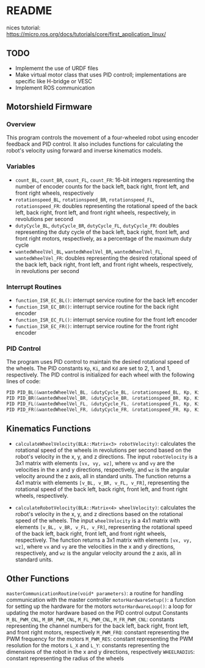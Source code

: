# README

nices tutorial:
https://micro.ros.org/docs/tutorials/core/first_application_linux/





## TODO
- Implememt the use of URDF files
- Make virtual motor class that uses PID controll; implementations are specific like H-bridge or VESC
- Implement ROS communication

## Motorshield Firmware
### Overview
This program controls the movement of a four-wheeled robot using encoder feedback and PID control. It also includes functions for calculating the robot's velocity using forward and inverse kinematics models.

### Variables
- `count_BL`, `count_BR`, `count_FL`, `count_FR`: 16-bit integers representing the number of encoder counts for the back left, back right, front left, and front right wheels, respectively
- `rotationspeed_BL`, `rotationspeed_BR`, `rotationspeed_FL`, `rotationspeed_FR`: doubles representing the rotational speed of the back left, back right, front left, and front right wheels, respectively, in revolutions per second
- `dutyCycle_BL`, `dutyCycle_BR`, `dutyCycle_FL`, `dutyCycle_FR`: doubles representing the duty cycle of the back left, back right, front left, and front right motors, respectively, as a percentage of the maximum duty cycle
- `wantedWheelVel_BL`, `wantedWheelVel_BR`, `wantedWheelVel_FL`, `wantedWheelVel_FR`: doubles representing the desired rotational speed of the back left, back right, front left, and front right wheels, respectively, in revolutions per second

### Interrupt Routines
- `function_ISR_EC_BL()`: interrupt service routine for the back left encoder
- `function_ISR_EC_BR()`: interrupt service routine for the back right encoder
- `function_ISR_EC_FL()`: interrupt service routine for the front left encoder
- `function_ISR_EC_FR()`: interrupt service routine for the front right encoder

### PID Control
The program uses PID control to maintain the desired rotational speed of the wheels. The PID constants `Kp`, `Ki`, and `Kd` are set to 2, 1, and 1, respectively. The PID control is initialized for each wheel with the following lines of code:

```C++
PID PID_BL(&wantedWheelVel_BL, &dutyCycle_BL, &rotationspeed_BL, Kp, Ki, Kd, AUTOMATIC);
PID PID_BR(&wantedWheelVel_BR, &dutyCycle_BR, &rotationspeed_BR, Kp, Ki, Kd, AUTOMATIC);
PID PID_FL(&wantedWheelVel_FL, &dutyCycle_FL, &rotationspeed_FL, Kp, Ki, Kd, AUTOMATIC);
PID PID_FR(&wantedWheelVel_FR, &dutyCycle_FR, &rotationspeed_FR, Kp, Ki, Kd, AUTOMATIC);
```


## Kinematics Functions
- `calculateWheelVelocity(BLA::Matrix<3> robotVelocity)`: calculates the rotational speed of the wheels in revolutions per second based on the robot's velocity in the x, y, and z directions. The input `robotVelocity` is a 3x1 matrix with elements `[vx, vy, wz]`, where `vx` and `vy` are the velocities in the x and y directions, respectively, and `wz` is the angular velocity around the z axis, all in standard units. The function returns a 4x1 matrix with elements `[v_BL, v_BR, v_FL, v_FR]`, representing the rotational speed of the back left, back right, front left, and front right wheels, respectively.

- `calculateRobotVelocity(BLA::Matrix<4> wheelVelocity)`: calculates the robot's velocity in the x, y, and z directions based on the rotational speed of the wheels. The input `wheelVelocity` is a 4x1 matrix with elements `[v_BL, v_BR, v_FL, v_FR]`, representing the rotational speed of the back left, back right, front left, and front right wheels, respectively. The function returns a 3x1 matrix with elements `[vx, vy, wz]`, where `vx` and `vy` are the velocities in the x and y directions, respectively, and `wz` is the angular velocity around the z axis, all in standard units.

## Other Functions
`masterCommunicationRoutine(void* parameters)`: a routine for handling communication with the master controller
`motorHardwareSetup()`: a function for setting up the hardware for the motors
`motorHardwareLoop()`: a loop for updating the motor hardware based on the PID control output
Constants
`M_BL_PWM_CNL`, `M_BR_PWM_CNL`, `M_FL_PWM_CNL`, `M_FR_PWM_CNL`: constants representing the channel numbers for the back left, back right, front left, and front right motors, respectively
`M_PWM_FRQ`: constant representing the PWM frequency for the motors
`M_PWM_RES`: constant representing the PWM resolution for the motors
`L_X` and `L_Y`: constants representing the dimensions of the robot in the x and y directions, respectively
`WHEELRADIUS`: constant representing the radius of the wheels